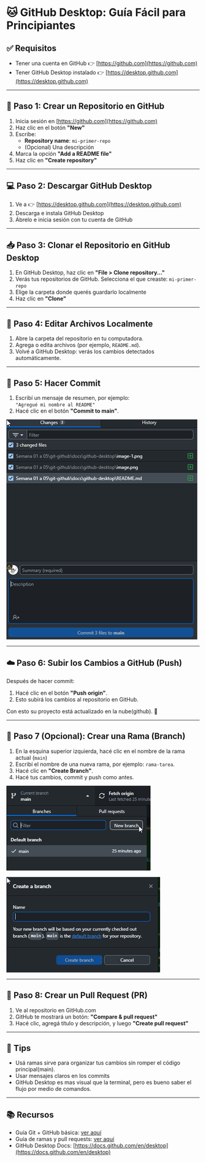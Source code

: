 # 🐱 GitHub Desktop: Guía Fácil para Principiantes

## ✅ Requisitos

- Tener una cuenta en GitHub 👉 [https://github.com](https://github.com)
- Tener GitHub Desktop instalado 👉 [https://desktop.github.com](https://desktop.github.com)

---

## 🧱 Paso 1: Crear un Repositorio en GitHub

1. Inicia sesión en [https://github.com](https://github.com)
2. Haz clic en el botón **"New"**
3. Escribe:
   - **Repository name**: `mi-primer-repo`
   - (Opcional) Una descripción
4. Marca la opción **"Add a README file"**
5. Haz clic en **"Create repository"**

---

## 💻 Paso 2: Descargar GitHub Desktop

1. Ve a 👉 [https://desktop.github.com](https://desktop.github.com)
2. Descarga e instala GitHub Desktop
3. Ábrelo e inicia sesión con tu cuenta de GitHub

---

## 📥 Paso 3: Clonar el Repositorio en GitHub Desktop

1. En GitHub Desktop, haz clic en **"File > Clone repository..."**
2. Verás tus repositorios de GitHub. Selecciona el que creaste: `mi-primer-repo`
3. Elige la carpeta donde querés guardarlo localmente
4. Haz clic en **"Clone"**

---

## 📝 Paso 4: Editar Archivos Localmente

1. Abre la carpeta del repositorio en tu computadora.
2. Agrega o edita archivos (por ejemplo, `README.md`).
3. Volvé a GitHub Desktop: verás los cambios detectados automáticamente.

---

## 💾 Paso 5: Hacer Commit

1. Escribí un mensaje de resumen, por ejemplo:  
   `"Agregué mi nombre al README"`
2. Hacé clic en el botón **"Commit to main"**.

![alt text](imagenes/image-2.png)

---

## ☁️ Paso 6: Subir los Cambios a GitHub (Push)

Después de hacer commit:

1. Hacé clic en el botón **"Push origin"**.
2. Esto subirá los cambios al repositorio en GitHub.

Con esto su proyecto está actualizado en la nube(github). 🚀

---

## 🌿 Paso 7 (Opcional): Crear una Rama (Branch)

1. En la esquina superior izquierda, hacé clic en el nombre de la rama actual (`main`)
2. Escribí el nombre de una nueva rama, por ejemplo: `rama-tarea`.
3. Hacé clic en **"Create Branch"**.
4. Hacé tus cambios, commit y push como antes.

![alt text](imagenes/image-3.png)

![alt text](imagenes/image-4.png)

---

## 🔁 Paso 8: Crear un Pull Request (PR)

1. Ve al repositorio en GitHub.com
2. GitHub te mostrará un botón: **"Compare & pull request"**
3. Hacé clic, agregá título y descripción, y luego **"Create pull request"**

---

## 🧠 Tips

- Usá ramas sirve para organizar tus cambios sin romper el código principal(main).
- Usar mensajes claros en los commits
- GitHub Desktop es mas visual que la terminal, pero es bueno saber el flujo por medio de comandos.

---

## 📚 Recursos

- Guía Git + GitHub básica: [ver aquí](https://github.com/danielcruca/plataformas-abiertas/blob/main/Semana%2001%20a%2005/git-github/docs/guia-inicial/README.md)
- Guía de ramas y pull requests: [ver aquí](https://github.com/danielcruca/plataformas-abiertas/tree/7192c1ede7d43e04840a3a38904ad0b3dc11495f/Semana%2001%20a%2005/git-github/docs/branch)
- GitHub Desktop Docs: [https://docs.github.com/en/desktop](https://docs.github.com/en/desktop)

